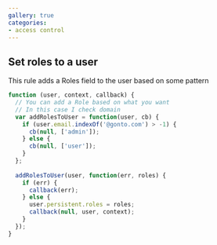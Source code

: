 ```yaml
---
gallery: true
categories:
- access control
---
```

## Set roles to a user

This rule adds a Roles field to the user based on some pattern

```js
function (user, context, callback) {
  // You can add a Role based on what you want
  // In this case I check domain
  var addRolesToUser = function(user, cb) {
    if (user.email.indexOf('@gonto.com') > -1) {
      cb(null, ['admin']);
    } else {
      cb(null, ['user']);
    }
  };
    
  addRolesToUser(user, function(err, roles) {
    if (err) {
      callback(err);
    } else {
      user.persistent.roles = roles;
      callback(null, user, context);
    }
  });
}
```
